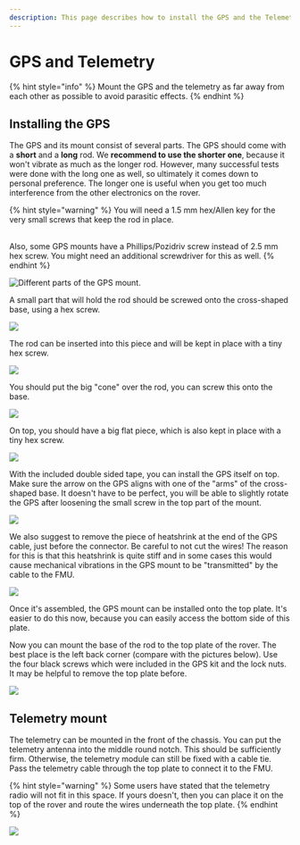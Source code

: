 ```yaml
---
description: This page describes how to install the GPS and the Telemetry on the rover
---
```


# GPS and Telemetry

{% hint style="info" %}
Mount the GPS and the telemetry as far away from each other as possible to avoid parasitic effects.
{% endhint %}

## Installing the GPS

The GPS and its mount consist of several parts. The GPS should come with a **short** and a **long** rod. We **recommend to use the shorter one**, because it won't vibrate as much as the longer rod. However, many successful tests were done with the long one as well, so ultimately it comes down to personal preference. The longer one is useful when you get too much interference from the other electronics on the rover.

{% hint style="warning" %}
You will need a 1.5 mm hex/Allen key for the very small screws that keep the rod in place.&#x20;

\
Also, some GPS mounts have a Phillips/Pozidriv screw instead of 2.5 mm hex screw. You might need an additional screwdriver for this as well.
{% endhint %}

![Different parts of the GPS mount.](https://blobscdn.gitbook.com/v0/b/gitbook-28427.appspot.com/o/assets%2F-L9GLtb-Tz\_XaKbQu-Al%2F-LhtEA4UOJfWdckFNrFv%2F-LhtEnygIco6JqGfyh5U%2F20190621\_100301.jpg?alt=media\&token=3a03bf86-b95d-4de4-a7ce-a03690a90bd1)

A small part that will hold the rod should be screwed onto the cross-shaped base, using a hex screw.&#x20;

![](https://blobscdn.gitbook.com/v0/b/gitbook-28427.appspot.com/o/assets%2F-L9GLtb-Tz\_XaKbQu-Al%2F-LhtEA4UOJfWdckFNrFv%2F-LhtF5bf0oWoTq1Xw4pb%2F20190621\_100654.jpg?alt=media\&token=4b04a7a9-f297-45c8-a180-5ac116252852)

The rod can be inserted into this piece and will be kept in place with a tiny hex screw.

![](https://blobscdn.gitbook.com/v0/b/gitbook-28427.appspot.com/o/assets%2F-L9GLtb-Tz\_XaKbQu-Al%2F-LhtEA4UOJfWdckFNrFv%2F-LhtFQS8RQGhaCKpzzOa%2F20190621\_100845.jpg?alt=media\&token=c7cf597b-d0da-4d4f-9a36-900b7261dc44)

You should put the big "cone" over the rod, you can screw this onto the base.

![](https://blobscdn.gitbook.com/v0/b/gitbook-28427.appspot.com/o/assets%2F-L9GLtb-Tz\_XaKbQu-Al%2F-LhtEA4UOJfWdckFNrFv%2F-LhtFaNPVr0i3oOs2XP9%2F20190621\_100929.jpg?alt=media\&token=3460d6d7-8ea6-4bba-a06b-f0563b8aff7c)

On top, you should have a big flat piece, which is also kept in place with a tiny hex screw.

![](https://blobscdn.gitbook.com/v0/b/gitbook-28427.appspot.com/o/assets%2F-L9GLtb-Tz\_XaKbQu-Al%2F-LhtEA4UOJfWdckFNrFv%2F-LhtFnjoB5urjrOXtV9-%2F20190621\_101105.jpg?alt=media\&token=37488e56-15cf-4535-bc28-8a58225b5b1a)

With the included double sided tape, you can install the GPS itself on top. Make sure the arrow on the GPS aligns with one of the "arms" of the cross-shaped base. It doesn't have to be perfect, you will be able to slightly rotate the GPS after loosening the small screw in the top part of the mount.

![](https://blobscdn.gitbook.com/v0/b/gitbook-28427.appspot.com/o/assets%2F-L9GLtb-Tz\_XaKbQu-Al%2F-LhtEA4UOJfWdckFNrFv%2F-LhtG0kHqKuy0H52cSFq%2F20190621\_101243.jpg?alt=media\&token=65b035e3-3b1a-4efc-954c-07b00bbda879)

We also suggest to remove the piece of heatshrink at the end of the GPS cable, just before the connector. Be careful to not cut the wires! The reason for this is that this heatshrink is quite stiff and in some cases this would cause mechanical vibrations in the GPS mount to be "transmitted" by the cable to the FMU.

![](https://blobscdn.gitbook.com/v0/b/gitbook-28427.appspot.com/o/assets%2F-L9GLtb-Tz\_XaKbQu-Al%2F-LhtKHIqoVBVloQJHBJq%2F-LhtR-nzLxLrCPRq6YMY%2Fheatshrink.jpg?alt=media\&token=0919f48f-d551-4f45-91d3-9e4cb79e9f73)

Once it's assembled, the GPS mount can be installed onto the top plate. It's easier to do this now, because you can easily access the bottom side of this plate.

Now you can mount the base of the rod to the top plate of the rover. The best place is the left back corner (compare with the pictures below). Use the four black screws which were included in the GPS kit and the lock nuts. It may be helpful to remove the top plate before.

![](../../../.gitbook/assets/GPS\_mount\_edit.jpg)

## Telemetry mount

The telemetry can be mounted in the front of the chassis. You can put the telemetry antenna into the middle round notch. This should be sufficiently firm. Otherwise, the telemetry module can still be fixed with a cable tie. Pass the telemetry cable through the top plate to connect it to the FMU.

{% hint style="warning" %}
Some users have stated that the telemetry radio will not fit in this space. If yours doesn't, then you can place it on the top of the rover and route the wires underneath the top plate.
{% endhint %}

![](../../../.gitbook/assets/20200127\_143846.jpg)
